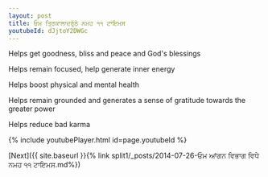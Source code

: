 ```yaml
---
layout: post
title: ਓਮ ਤ੍ਰਿਕਾਲਾਦਰੁੱਠੇ ਨਮਹ ੧੧ ਟਾਇਮਸ
youtubeId: dJjtoY2DWGc
---
```

 
 
Helps get goodness, bliss and peace and God's blessings
 
Helps remain focused, help generate inner energy 
 
Helps boost physical and mental health 
 
Helps remain grounded and generates a sense of gratitude towards the greater power 
 
Helps reduce bad karma
 
 
 
 


{% include youtubePlayer.html id=page.youtubeId %}
 
[Next]({{ site.baseurl }}{% link  split1/_posts/2014-07-26-ਓਮ ਆਂਗਨ ਵਿਭਾਗ ਵਿਧੇ ਨਮਹ ੧੧ ਟਾਇਮਸ.md%})
 
